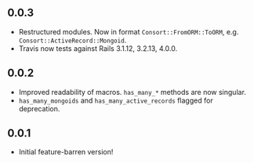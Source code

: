 ## 0.0.3

* Restructured modules. Now in format `Consort::FromORM::ToORM`, e.g. `Consort::ActiveRecord::Mongoid`.
* Travis now tests against Rails 3.1.12, 3.2.13, 4.0.0.

## 0.0.2

* Improved readability of macros. `has_many_*` methods are now singular.
* `has_many_mongoids` and `has_many_active_records` flagged for deprecation.

## 0.0.1

* Initial feature-barren version!
